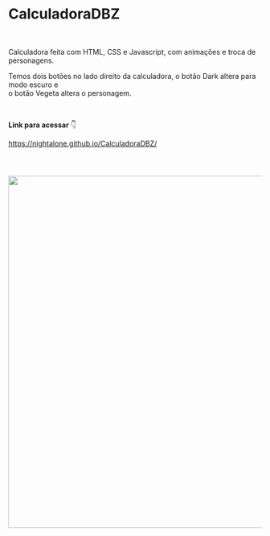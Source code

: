 # CalculadoraDBZ

<br>

<p>Calculadora feita com HTML, CSS e Javascript, com animações e troca de personagens.</p>
<p>Temos dois botões no lado direito da calculadora, o botão Dark altera para modo escuro e<br>
  o botão Vegeta altera o personagem.</p>

<br>

**Link para acessar** 👇

https://nightalone.github.io/CalculadoraDBZ/

#

<br>

<div align="center">
  <img src="https://user-images.githubusercontent.com/90106463/220816597-ca6d5fd3-7bdd-44db-ab70-f6c479356336.png" width="700px"/>
</div>
